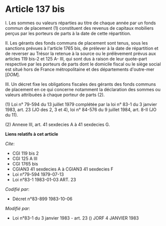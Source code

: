 # Article 137 bis

I. Les sommes ou valeurs réparties au titre de chaque année par un fonds commun de placement (1) constituent des revenus de
capitaux mobiliers perçus par les porteurs de parts à la date de cette répartition.

II. Les gérants des fonds communs de placement sont tenus, sous les sanctions prévues à l'article 1765 bis, de prélever à la
date de répartition et de reverser au Trésor la retenue à la source ou le prélèvement prévus aux articles 119 bis-2 et 125 A-
III, qui sont dus à raison de leur quote-part respective par les porteurs de parts dont le domicile fiscal ou le siège social
est situé hors de France métropolitaine et des départements d'outre-mer [*DOM*].

III. Un décret fixe les obligations fiscales des gérants des fonds communs de placement en ce qui concerne notamment la
déclaration des sommes ou valeurs attribuées à chaque porteur de parts (2).

(1) Loi n° 79-594 du 13 juillet 1979 complétée par la loi n° 83-1 du 3 janvier 1983, art. 23 (JO des 2, 3 et 4), loi n°
84-576 du 9 juillet 1984, art. 8-II (JO du 11).

(2) Annexe III, art. 41 sexdecies A à 41 sexdecies G.

**Liens relatifs à cet article**

_Cite_:

  - CGI 119 bis 2
  - CGI 125 A III
  - CGI 1765 bis
  - CGIAN3 41 sexdecies A à CGIAN3 41 sexdecies F
  - Loi n°79-594 1979-07-13
  - Loi n°83-1 1983-01-03 ART. 23

_Codifié par_:

  - Décret n°83-899 1983-10-06

_Modifié par_:

  - Loi n°83-1 du 3 janvier 1983 - art. 23 () JORF 4 JANVIER 1983
